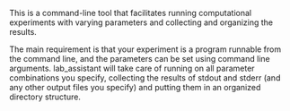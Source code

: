 This is a command-line tool that facilitates running computational experiments with varying parameters and collecting and organizing the results.  

The main requirement is that your experiment is a program runnable from the command line, and the parameters can be set using command line arguments.  lab_assistant will take care of running on all parameter combinations you specify, collecting the results of stdout and stderr (and any other output files you specify) and putting them in an organized directory structure.  


